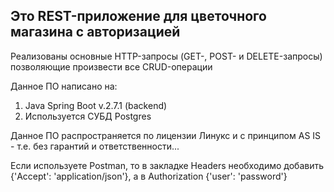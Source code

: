  ## Это REST-приложение для цветочного магазина с авторизацией

Реализованы основные HTTP-запросы (GET-, POST- и DELETE-запросы) позволяющие произвести все CRUD-операции

Данное ПО написано на:

1. Java Spring Boot v.2.7.1 (backend)
2. Используется СУБД Postgres

Данное ПО распространяется по лицензии Линукс и с принципом AS IS - т.е. без гарантий и ответственности...

Если используете Postman, то в закладке Headers необходимо добавить {'Accept': 'application/json'}, а в Authorization {'user': 'password'}
